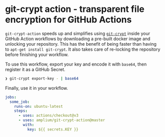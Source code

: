 # git-crypt action - transparent file encryption for GitHub Actions

`git-crypt-action` speeds up and simplifies using [`git-crypt`](https://github.com/AGWA/git-crypt) inside your GitHub
Action workflows by downloading a pre-built docker image and unlocking your
repository. This has the benefit of being faster than having to `apt-get
install git-crypt`. It also takes care of re-locking the repository before
finishing your workflow.

To use this workflow, export your key and encode it with `base64`, then
register it as a GitHub Secret.

```bash
❯ git-crypt export-key - | base64
```

Finally, use it in your workflow.

```yaml
jobs:
  some_job:
    runs-on: ubuntu-latest
    steps:
      - uses: actions/checkout@v3
      - uses: amplium/git-crypt-action@master
        with:
          key: ${{ secrets.KEY }}
```

